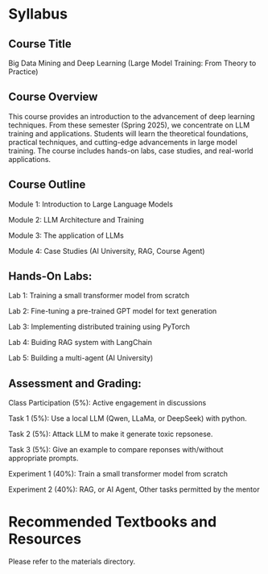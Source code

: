 # Syllabus

## Course Title
Big Data Mining and Deep Learning (Large Model Training: From Theory to Practice)

## Course Overview

This course provides an introduction to the advancement of deep learning techniques. From these semester (Spring 2025), we concentrate on LLM training and applications. Students will learn the theoretical foundations, practical techniques, and cutting-edge advancements in large model training. The course includes hands-on labs, case studies, and real-world applications.

## Course Outline

Module 1: Introduction to Large Language Models

Module 2: LLM Architecture and Training

Module 3: The application of LLMs

Module 4: Case Studies (AI University, RAG, Course Agent)

## Hands-On Labs:

Lab 1: Training a small transformer model from scratch

Lab 2: Fine-tuning a pre-trained GPT model for text generation

Lab 3: Implementing distributed training using PyTorch

Lab 4: Buiding RAG system with LangChain

Lab 5: Building a multi-agent (AI University)

## Assessment and Grading:

Class Participation (5%): Active engagement in discussions

Task 1 (5%): Use a local LLM (Qwen, LLaMa, or DeepSeek) with python. 

Task 2 (5%): Attack LLM to make it generate toxic repsonese. 

Task 3 (5%): Give an example to compare reponses with/without appropriate prompts.

Experiment 1 (40%): Train a small transformer model from scratch

Experiment 2 (40%): RAG, or AI Agent, Other tasks permitted by the mentor

# Recommended Textbooks and Resources

Please refer to the materials directory. 
